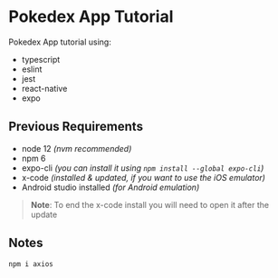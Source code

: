# Pokedex App Tutorial

Pokedex App tutorial using:

- typescript
- eslint
- jest
- react-native
- expo

## Previous Requirements

- node 12 *(nvm recommended)*
- npm 6
- expo-cli *(you can install it using `npm install --global expo-cli`)*
- x-code *(installed & updated, if you want to use the iOS emulator)*
- Android studio installed *(for Android emulation)*

> **Note**: To end the x-code install you will need to open it after the update

## Notes

```bash
npm i axios
```

